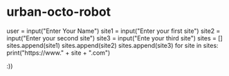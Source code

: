 # urban-octo-robot
user = input("Enter Your Name")
site1 = input("Enter your first site")
site2 = input("Enter your second site")
site3 = input("Ente your third site")
sites = []
sites.append(site1)
sites.append(site2)
sites.append(site3)
for site in sites:
    print("https://www." + site + ".com")

:))
